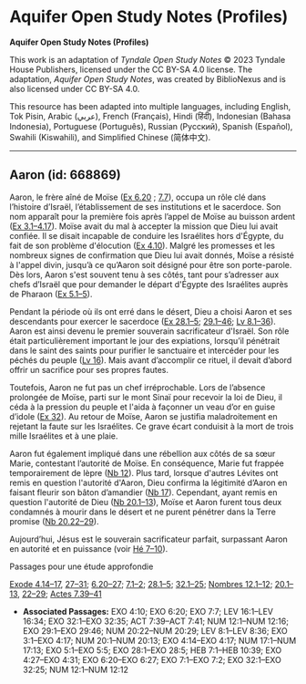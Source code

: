 # Aquifer Open Study Notes (Profiles)

**Aquifer Open Study Notes (Profiles)**

This work is an adaptation of *Tyndale Open Study Notes* © 2023 Tyndale House Publishers, licensed under the CC BY\-SA 4\.0 license. The adaptation, *Aquifer Open Study Notes*, was created by BiblioNexus and is also licensed under CC BY\-SA 4\.0\.

This resource has been adapted into multiple languages, including English, Tok Pisin, Arabic (عربي), French (Français), Hindi (हिंदी), Indonesian (Bahasa Indonesia), Portuguese (Português), Russian (Русский), Spanish (Español), Swahili (Kiswahili), and Simplified Chinese (简体中文).



--------------------------------

## Aaron (id: 668869)

Aaron, le frère aîné de Moïse ([Ex 6\.20](https://ref.ly/Exod6:20) ; [7\.7](https://ref.ly/Exod7:7)), occupa un rôle clé dans l’histoire d’Israël, l’établissement de ses institutions et le sacerdoce. Son nom apparaît pour la première fois après l’appel de Moïse au buisson ardent ([Ex 3\.1–4\.17](https://ref.ly/Exod3:1-Exod4:17)). Moïse avait du mal à accepter la mission que Dieu lui avait confiée. Il se disait incapable de conduire les Israélites hors d'Égypte, du fait de son problème d'élocution ([Ex 4\.10](https://ref.ly/Exod4:10)). Malgré les promesses et les nombreux signes de confirmation que Dieu lui avait donnés, Moïse a résisté à l'appel divin, jusqu’à ce qu’Aaron soit désigné pour être son porte\-parole. Dès lors, Aaron s'est souvent tenu à ses côtés, tant pour s’adresser aux chefs d’Israël que pour demander le départ d'Égypte des Israélites auprès de Pharaon ([Ex 5\.1–5](https://ref.ly/Exod5:1-Exod5:5)).

Pendant la période où ils ont erré dans le désert, Dieu a choisi Aaron et ses descendants pour exercer le sacerdoce ([Ex 28\.1–5](https://ref.ly/Exod28:1-Exod28:5); [29\.1–46](https://ref.ly/Exod29:1-Exod29:46); [Lv 8\.1–36](https://ref.ly/Lev8:1-Lev8:36)). Aaron est ainsi devenu le premier souverain sacrificateur d'Israël. Son rôle était particulièrement important le jour des expiations, lorsqu’il pénétrait dans le saint des saints pour purifier le sanctuaire et intercéder pour les péchés du peuple ([Lv 16](https://ref.ly/Lev16:1-Lev16:34)). Mais avant d’accomplir ce rituel, il devait d’abord offrir un sacrifice pour ses propres fautes.

Toutefois, Aaron ne fut pas un chef irréprochable. Lors de l’absence prolongée de Moïse, parti sur le mont Sinaï pour recevoir la loi de Dieu, il céda à la pression du peuple et l'aida à façonner un veau d’or en guise d’idole ([Ex 32](https://ref.ly/Exod32:1-Exod32:35)). Au retour de Moïse, Aaron se justifia maladroitement en rejetant la faute sur les Israélites. Ce grave écart conduisit à la mort de trois mille Israélites et à une plaie.

Aaron fut également impliqué dans une rébellion aux côtés de sa sœur Marie, contestant l’autorité de Moïse. En conséquence, Marie fut frappée temporairement de lèpre ([Nb 12](https://ref.ly/Num12:1-Num12:16)). Plus tard, lorsque d'autres Lévites ont remis en question l'autorité d'Aaron, Dieu confirma la légitimité d’Aaron en faisant fleurir son bâton d’amandier ([Nb 17](https://ref.ly/Num17:1-Num17:13)). Cependant, ayant remis en question l'autorité de Dieu ([Nb 20\.1–13](https://ref.ly/Num20:1-Num20:13)), Moïse et Aaron furent tous deux condamnés à mourir dans le désert et ne purent pénétrer dans la Terre promise ([Nb 20\.22–29](https://ref.ly/Num20:22-Num20:29)).

Aujourd’hui, Jésus est le souverain sacrificateur parfait, surpassant Aaron en autorité et en puissance (voir [Hé 7–10](https://ref.ly/Heb7:1-Heb10:39)).

Passages pour une étude approfondie

[Exode 4\.14–17](https://ref.ly/Exod4:14-Exod4:17), [27–31](https://ref.ly/Exod4:27-Exod4:31); [6\.20–27](https://ref.ly/Exod6:20-Exod6:27); [7\.1–2](https://ref.ly/Exod7:1-Exod7:2); [28\.1–5](https://ref.ly/Exod28:1-Exod28:5); [32\.1–25](https://ref.ly/Exod32:1-Exod32:25); [Nombres 12\.1–12](https://ref.ly/Num12:1-Num12:12); [20\.1–13](https://ref.ly/Num20:1-Num20:13), [22–29](https://ref.ly/Num20:22-Num20:29); [Actes 7\.39–41](https://ref.ly/Acts7:39-Acts7:41)

* **Associated Passages:** EXO 4:10; EXO 6:20; EXO 7:7; LEV 16:1–LEV 16:34; EXO 32:1–EXO 32:35; ACT 7:39–ACT 7:41; NUM 12:1–NUM 12:16; EXO 29:1–EXO 29:46; NUM 20:22–NUM 20:29; LEV 8:1–LEV 8:36; EXO 3:1–EXO 4:17; NUM 20:1–NUM 20:13; EXO 4:14–EXO 4:17; NUM 17:1–NUM 17:13; EXO 5:1–EXO 5:5; EXO 28:1–EXO 28:5; HEB 7:1–HEB 10:39; EXO 4:27–EXO 4:31; EXO 6:20–EXO 6:27; EXO 7:1–EXO 7:2; EXO 32:1–EXO 32:25; NUM 12:1–NUM 12:12

